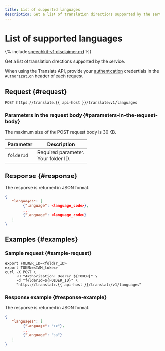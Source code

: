 ```yaml
---
title: List of supported languages
description: Get a list of translation directions supported by the service.
---
```


# List of supported languages

{% include [speechkit-v1-disclaimer.md](../../../_includes/speechkit-v1-disclaimer.md) %}

Get a list of translation directions supported by the service.

When using the Translate API, provide your [authentication](/docs/translate/api-ref/authentication) credentials in the `Authorization` header of each request.

## Request {#request}

```http
POST https://translate.{{ api-host }}/translate/v1/languages
```

### Parameters in the request body {#parameters-in-the-request-body}

The maximum size of the POST request body is 30 KB.


Parameter | Description
----- | -----
`folderId` | Required parameter.<br/>Your folder ID.<br/>


## Response {#response}

The response is returned in JSON format.

```json
{
   "languages": [
        {"language": <language_code>},
        ...
        {"language": <language_code>}
   ]
}
```


## Examples {#examples}

### Sample request {#sample-request}

```httpget
export FOLDER_ID=<folder_ID>
export TOKEN=<IAM_token>
curl -X POST \
     -H "Authorization: Bearer ${TOKEN}" \
     -d "folderId=${FOLDER_ID}" \
     "https://translate.{{ api-host }}/translate/v1/languages"
```

### Response example {#response-example}

The response is returned in JSON format.

```json
{
   "languages": [
        {"language": "az"},
        ...
        {"language": "ja"}
   ]
}
```


